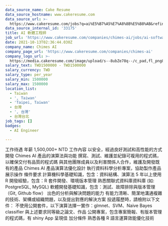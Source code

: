 ```yaml
---
data_source_name: Cake Resume
data_source_hostname: www.cakeresume.com
data_source_url: >-
  https://www.cakeresume.com/jobs?q=ai%E5%B7%A5%E7%A8%8B%E5%B8%AB&refinementList%5Blang_[…]y_type%5D=per_year&range%5Bsalary_range%5D%5Bmin%5D=1000000
data_source_internal_id: '33175'
title: AI 軟體工程師
job_url: 'https://www.cakeresume.com/companies/chimes-ai/jobs/ai-software-engineer'
date: 2021-10-13T02:36:44.030Z
company_name: Chimes AI
company_page_url: 'https://www.cakeresume.com/companies/chimes-ai'
company_logo_url: >-
  https://media.cakeresume.com/image/upload/s--8ubZe78q--/c_pad,fl_png8,h_200,w_200/v1633489225/z26hb1xsvma5tjj9rmx8.png
salary_text: TWD1500000 - TWD1500000
salary_currency: TWD
salary_type: per_year
salary_min: 1500000
salary_max: 1500000
location_list:
  - Taiwan
  - ', Taiwan'
  - 'Taipei, Taiwan'
  - 台灣
  - ', 台灣'
  - 台灣台北
job_tags: []
badges:
  - AI Engineer

---
```


工作待遇 年薪 1,500,000+ NTD 工作內容 以安全，經過良好測試和高性能的方式開發 Chimes AI 產品的演算法與功能 撰寫、測試、維護並紀錄可複用的程式碼，以確保交付有品質的程式碼 與其他團隊成員以及利害關係人合作，維護及開發既有的產品 Chimes AI 產品演算法優化設計 執行資料科學分析專案，協助製作產品展示操作 條件要求 計算機科學基礎知識，包含：資料結構、演算法 5 年以上使用 R 開發經驗，包含：R 套件開發、環境版本管理 熟悉關聯式資料庫資料庫 (如: PostgreSQL, MySQL) 軟體開發基礎知識，包含：測試、故障排除與版本管理（Git, Github flow） 出色的分析與解決問題的能力 有能力清晰、簡潔地溝通複雜的技術、架構或組織問題，以及提出對應的解決方案 投遞履歷時，請檢附以下文件： 不使用公開套件，以下演算法擇一實作：glmnet、SVM、Naive Bayes classifier 與上述要求同等級之論文、作品 公開專案，包含專案簡報、有版本管理的程式碼，有 shiny App 呈現佳 加分條件 熟悉各種 R 語言運算效能優化技術